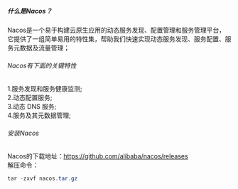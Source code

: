 ##### 什么是Nacos？
Nacos是一个易于构建云原生应用的动态服务发现、配置管理和服务管理平台，它提供了一组简单易用的特性集，帮助我们快速实现动态服务发现、服务配置、服务元数据及流量管理； 
###### Nacos有下面的关键特性  
  1.服务发现和服务健康监测;  
  2.动态配置服务;   
  3.动态 DNS 服务;  
  4.服务及其元数据管理;  

###### 安装Nacos
Nacos的下载地址：https://github.com/alibaba/nacos/releases  
解压命令：  
``` C#
tar -zxvf nacos.tar.gz
```

